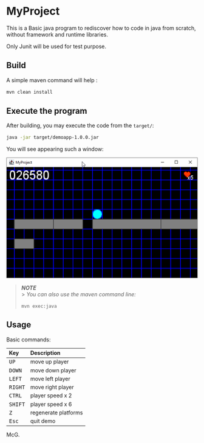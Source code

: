 # MyProject

This is a Basic java program to rediscover how to code in java from scratch, without framework and runtime libraries.

Only Junit will be used for test purpose.

## Build

A simple maven command will help :

```bash
mvn clean install
```

## Execute the program

After building, you may execute the code from the `target/`:

```bash
java -jar target/demoapp-1.0.0.jar
```

You will see appearing such a window:

![A screenshot of the demo](src/docs/images/013-image-and-text.png "A simple screenshot of the demo")

> _**NOTE**_<br/> > _You can also use the maven command line:_
>
> ```shell
> mvn exec:java
> ```

## Usage

Basic commands:

| Key              | Description          |
| :--------------- | :------------------- |
| <kbd>UP</kbd>    | move up player       |
| <kbd>DOWN</kbd>  | move down player     |
| <kbd>LEFT</kbd>  | move left player     |
| <kbd>RIGHT</kbd> | move right player    |
| <kbd>CTRL</kbd>  | player speed x 2     |
| <kbd>SHIFT</kbd> | player speed x 6     |
| <kbd>Z</kbd>     | regenerate platforms |
| <kbd>Esc</kbd>   | quit demo            |

McG.
